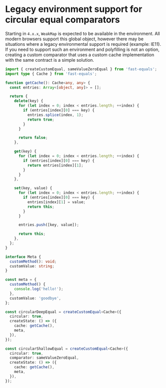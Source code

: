 ﻿# Legacy environment support for circular equal comparators

Starting in `4.x.x`, `WeakMap` is expected to be available in the environment. All modern browsers support this global object, however there may be situations where a legacy environmental support is required (example: IE11). If you need to support such an environment and polyfilling is not an option, creating a custom comparator that uses a custom cache implementation with the same contract is a simple solution.

```ts
import { createCustomEqual, sameValueZeroEqual } from 'fast-equals';
import type { Cache } from 'fast-equals';

function getCache(): Cache<any, any> {
  const entries: Array<[object, any]> = [];

  return {
    delete(key) {
      for (let index = 0; index < entries.length; ++index) {
        if (entries[index][0] === key) {
          entries.splice(index, 1);
          return true;
        }
      }

      return false;
    },

    get(key) {
      for (let index = 0; index < entries.length; ++index) {
        if (entries[index][0] === key) {
          return entries[index][1];
        }
      }
    },

    set(key, value) {
      for (let index = 0; index < entries.length; ++index) {
        if (entries[index][0] === key) {
          entries[index][1] = value;
          return this;
        }
      }

      entries.push([key, value]);

      return this;
    },
  };
}

interface Meta {
  customMethod(): void;
  customValue: string;
}

const meta = {
  customMethod() {
    console.log('hello!');
  },
  customValue: 'goodbye',
};

const circularDeepEqual = createCustomEqual<Cache>({
  circular: true,
  createState: () => ({
    cache: getCache(),
    meta,
  }),
});

const circularShallowEqual = createCustomEqual<Cache>({
  circular: true,
  comparator: sameValueZeroEqual,
  createState: () => ({
    cache: getCache(),
    meta,
  }),
});
```

